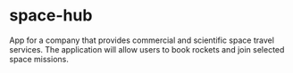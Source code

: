 # space-hub
App for a company that provides commercial and scientific space travel services. The application will allow users to book rockets and join selected space missions.

